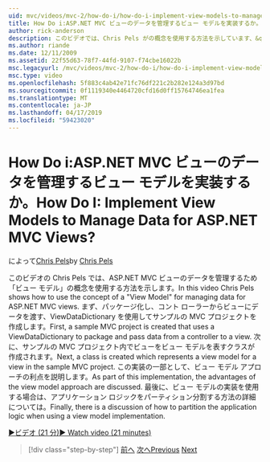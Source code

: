 ```yaml
---
uid: mvc/videos/mvc-2/how-do-i/how-do-i-implement-view-models-to-manage-data-for-aspnet-mvc-views
title: How Do i:ASP.NET MVC ビューのデータを管理するビュー モデルを実装するか。 | Microsoft Docs
author: rick-anderson
description: このビデオでは、Chris Pels がの概念を使用する方法を示しています、&quot;ビュー モデル&quot;ASP.NET MVC ビューのデータを管理するためです。 最初に、サンプルの MVC プロジェクトでは、資格情報が、.
ms.author: riande
ms.date: 12/11/2009
ms.assetid: 22f55d63-78f7-44fd-9107-f74cbe16022b
msc.legacyurl: /mvc/videos/mvc-2/how-do-i/how-do-i-implement-view-models-to-manage-data-for-aspnet-mvc-views
msc.type: video
ms.openlocfilehash: 5f883c4ab42e71fc76df221c2b282e124a3d97bd
ms.sourcegitcommit: 0f1119340e4464720cfd16d0ff15764746ea1fea
ms.translationtype: MT
ms.contentlocale: ja-JP
ms.lasthandoff: 04/17/2019
ms.locfileid: "59423020"
---
```

# <a name="how-do-i-implement-view--models-to-manage-data-for-aspnet-mvc-views"></a><span data-ttu-id="2b1b0-105">How Do i:ASP.NET MVC ビューのデータを管理するビュー モデルを実装するか。</span><span class="sxs-lookup"><span data-stu-id="2b1b0-105">How Do I: Implement View  Models to Manage Data for ASP.NET MVC Views?</span></span>

<span data-ttu-id="2b1b0-106">によって[Chris Pels](https://twitter.com/chrispels)</span><span class="sxs-lookup"><span data-stu-id="2b1b0-106">by [Chris Pels](https://twitter.com/chrispels)</span></span>

<span data-ttu-id="2b1b0-107">このビデオの Chris Pels では、ASP.NET MVC ビューのデータを管理するため「ビュー モデル」の概念を使用する方法を示します。</span><span class="sxs-lookup"><span data-stu-id="2b1b0-107">In this video Chris Pels shows how to use the concept of a "View Model" for managing data for ASP.NET MVC views.</span></span> <span data-ttu-id="2b1b0-108">まず、パッケージ化し、コント ローラーからビューにデータを渡す、ViewDataDictionary を使用してサンプルの MVC プロジェクトを作成します。</span><span class="sxs-lookup"><span data-stu-id="2b1b0-108">First, a sample MVC project is created that uses a ViewDataDictionary to package and pass data from a controller to a view.</span></span> <span data-ttu-id="2b1b0-109">次に、サンプルの MVC プロジェクト内でビューをビュー モデルを表すクラスが作成されます。</span><span class="sxs-lookup"><span data-stu-id="2b1b0-109">Next, a class is created which represents a view model for a view in the sample MVC project.</span></span> <span data-ttu-id="2b1b0-110">この実装の一部として、ビュー モデル アプローチの利点を説明します。</span><span class="sxs-lookup"><span data-stu-id="2b1b0-110">As part of this implementation, the advantages of the view model approach are discussed.</span></span> <span data-ttu-id="2b1b0-111">最後に、ビュー モデルの実装を使用する場合は、アプリケーション ロジックをパーティション分割する方法の詳細については。</span><span class="sxs-lookup"><span data-stu-id="2b1b0-111">Finally, there is a discussion of how to partition the application logic when using a view model implementation.</span></span>

[<span data-ttu-id="2b1b0-112">&#9654;ビデオ (21 分)</span><span class="sxs-lookup"><span data-stu-id="2b1b0-112">&#9654; Watch video (21 minutes)</span></span>](https://channel9.msdn.com/Blogs/ASP-NET-Site-Videos/how-do-i-implement-view-models-to-manage-data-for-aspnet-mvc-views)

> [!div class="step-by-step"]
> <span data-ttu-id="2b1b0-113">[前へ](how-do-i-work-with-data-in-aspnet-mvc-partial-views.md)
> [次へ](how-do-i-create-a-custom-html-helper-for-an-mvc-application.md)</span><span class="sxs-lookup"><span data-stu-id="2b1b0-113">[Previous](how-do-i-work-with-data-in-aspnet-mvc-partial-views.md)
[Next](how-do-i-create-a-custom-html-helper-for-an-mvc-application.md)</span></span>
